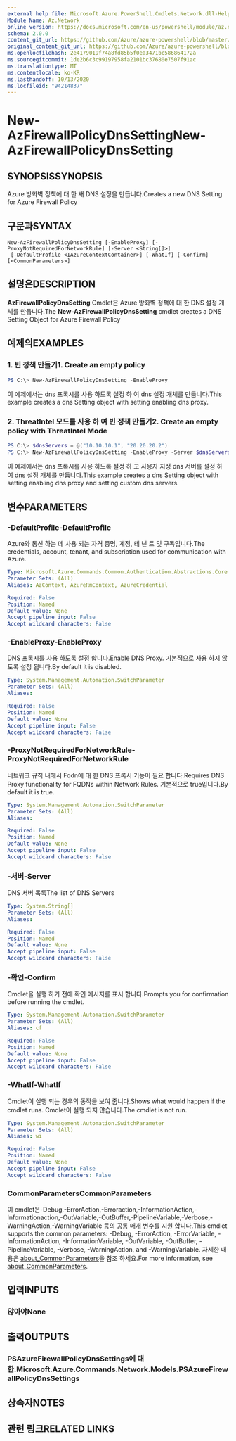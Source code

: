 ```yaml
---
external help file: Microsoft.Azure.PowerShell.Cmdlets.Network.dll-Help.xml
Module Name: Az.Network
online version: https://docs.microsoft.com/en-us/powershell/module/az.network/new-azfirewallpolicydnssetting
schema: 2.0.0
content_git_url: https://github.com/Azure/azure-powershell/blob/master/src/Network/Network/help/New-AzFirewallPolicyDnsSetting.md
original_content_git_url: https://github.com/Azure/azure-powershell/blob/master/src/Network/Network/help/New-AzFirewallPolicyDnsSetting.md
ms.openlocfilehash: 2e4179019f74a8fd85b5f0ea3471bc586864172a
ms.sourcegitcommit: 1de2b6c3c99197958fa2101bc37680e7507f91ac
ms.translationtype: MT
ms.contentlocale: ko-KR
ms.lasthandoff: 10/13/2020
ms.locfileid: "94214837"
---
```

# <span data-ttu-id="ab4ca-101">New-AzFirewallPolicyDnsSetting</span><span class="sxs-lookup"><span data-stu-id="ab4ca-101">New-AzFirewallPolicyDnsSetting</span></span>

## <span data-ttu-id="ab4ca-102">SYNOPSIS</span><span class="sxs-lookup"><span data-stu-id="ab4ca-102">SYNOPSIS</span></span>
<span data-ttu-id="ab4ca-103">Azure 방화벽 정책에 대 한 새 DNS 설정을 만듭니다.</span><span class="sxs-lookup"><span data-stu-id="ab4ca-103">Creates a new DNS Setting for Azure Firewall Policy</span></span>

## <span data-ttu-id="ab4ca-104">구문과</span><span class="sxs-lookup"><span data-stu-id="ab4ca-104">SYNTAX</span></span>

```
New-AzFirewallPolicyDnsSetting [-EnableProxy] [-ProxyNotRequiredForNetworkRule] [-Server <String[]>]
 [-DefaultProfile <IAzureContextContainer>] [-WhatIf] [-Confirm] [<CommonParameters>]
```

## <span data-ttu-id="ab4ca-105">설명은</span><span class="sxs-lookup"><span data-stu-id="ab4ca-105">DESCRIPTION</span></span>
<span data-ttu-id="ab4ca-106">**AzFirewallPolicyDnsSetting** Cmdlet은 Azure 방화벽 정책에 대 한 DNS 설정 개체를 만듭니다.</span><span class="sxs-lookup"><span data-stu-id="ab4ca-106">The **New-AzFirewallPolicyDnsSetting** cmdlet creates a DNS Setting Object for Azure Firewall Policy</span></span>

## <span data-ttu-id="ab4ca-107">예제의</span><span class="sxs-lookup"><span data-stu-id="ab4ca-107">EXAMPLES</span></span>

### <span data-ttu-id="ab4ca-108">1. 빈 정책 만들기</span><span class="sxs-lookup"><span data-stu-id="ab4ca-108">1. Create an empty policy</span></span>
```powershell
PS C:\> New-AzFirewallPolicyDnsSetting -EnableProxy
```

<span data-ttu-id="ab4ca-109">이 예제에서는 dns 프록시를 사용 하도록 설정 하 여 dns 설정 개체를 만듭니다.</span><span class="sxs-lookup"><span data-stu-id="ab4ca-109">This example creates a dns Setting object with setting enabling dns proxy.</span></span>

### <span data-ttu-id="ab4ca-110">2. ThreatIntel 모드를 사용 하 여 빈 정책 만들기</span><span class="sxs-lookup"><span data-stu-id="ab4ca-110">2. Create an empty policy with ThreatIntel Mode</span></span>
```powershell
PS C:\> $dnsServers = @("10.10.10.1", "20.20.20.2")
PS C:\> New-AzFirewallPolicyDnsSetting -EnableProxy -Server $dnsServers
```
<span data-ttu-id="ab4ca-111">이 예제에서는 dns 프록시를 사용 하도록 설정 하 고 사용자 지정 dns 서버를 설정 하 여 dns 설정 개체를 만듭니다.</span><span class="sxs-lookup"><span data-stu-id="ab4ca-111">This example creates a dns Setting object with setting enabling dns proxy and setting custom dns servers.</span></span>

## <span data-ttu-id="ab4ca-112">변수</span><span class="sxs-lookup"><span data-stu-id="ab4ca-112">PARAMETERS</span></span>

### <span data-ttu-id="ab4ca-113">-DefaultProfile</span><span class="sxs-lookup"><span data-stu-id="ab4ca-113">-DefaultProfile</span></span>
<span data-ttu-id="ab4ca-114">Azure와 통신 하는 데 사용 되는 자격 증명, 계정, 테 넌 트 및 구독입니다.</span><span class="sxs-lookup"><span data-stu-id="ab4ca-114">The credentials, account, tenant, and subscription used for communication with Azure.</span></span>

```yaml
Type: Microsoft.Azure.Commands.Common.Authentication.Abstractions.Core.IAzureContextContainer
Parameter Sets: (All)
Aliases: AzContext, AzureRmContext, AzureCredential

Required: False
Position: Named
Default value: None
Accept pipeline input: False
Accept wildcard characters: False
```

### <span data-ttu-id="ab4ca-115">-EnableProxy</span><span class="sxs-lookup"><span data-stu-id="ab4ca-115">-EnableProxy</span></span>
<span data-ttu-id="ab4ca-116">DNS 프록시를 사용 하도록 설정 합니다.</span><span class="sxs-lookup"><span data-stu-id="ab4ca-116">Enable DNS Proxy.</span></span>
<span data-ttu-id="ab4ca-117">기본적으로 사용 하지 않도록 설정 됩니다.</span><span class="sxs-lookup"><span data-stu-id="ab4ca-117">By default it is disabled.</span></span>

```yaml
Type: System.Management.Automation.SwitchParameter
Parameter Sets: (All)
Aliases:

Required: False
Position: Named
Default value: None
Accept pipeline input: False
Accept wildcard characters: False
```

### <span data-ttu-id="ab4ca-118">-ProxyNotRequiredForNetworkRule</span><span class="sxs-lookup"><span data-stu-id="ab4ca-118">-ProxyNotRequiredForNetworkRule</span></span>
<span data-ttu-id="ab4ca-119">네트워크 규칙 내에서 Fqdn에 대 한 DNS 프록시 기능이 필요 합니다.</span><span class="sxs-lookup"><span data-stu-id="ab4ca-119">Requires DNS Proxy functionality for FQDNs within Network Rules.</span></span>
<span data-ttu-id="ab4ca-120">기본적으로 true입니다.</span><span class="sxs-lookup"><span data-stu-id="ab4ca-120">By default it is true.</span></span>

```yaml
Type: System.Management.Automation.SwitchParameter
Parameter Sets: (All)
Aliases:

Required: False
Position: Named
Default value: None
Accept pipeline input: False
Accept wildcard characters: False
```

### <span data-ttu-id="ab4ca-121">-서버</span><span class="sxs-lookup"><span data-stu-id="ab4ca-121">-Server</span></span>
<span data-ttu-id="ab4ca-122">DNS 서버 목록</span><span class="sxs-lookup"><span data-stu-id="ab4ca-122">The list of DNS Servers</span></span>

```yaml
Type: System.String[]
Parameter Sets: (All)
Aliases:

Required: False
Position: Named
Default value: None
Accept pipeline input: False
Accept wildcard characters: False
```

### <span data-ttu-id="ab4ca-123">-확인</span><span class="sxs-lookup"><span data-stu-id="ab4ca-123">-Confirm</span></span>
<span data-ttu-id="ab4ca-124">Cmdlet을 실행 하기 전에 확인 메시지를 표시 합니다.</span><span class="sxs-lookup"><span data-stu-id="ab4ca-124">Prompts you for confirmation before running the cmdlet.</span></span>

```yaml
Type: System.Management.Automation.SwitchParameter
Parameter Sets: (All)
Aliases: cf

Required: False
Position: Named
Default value: None
Accept pipeline input: False
Accept wildcard characters: False
```

### <span data-ttu-id="ab4ca-125">-WhatIf</span><span class="sxs-lookup"><span data-stu-id="ab4ca-125">-WhatIf</span></span>
<span data-ttu-id="ab4ca-126">Cmdlet이 실행 되는 경우의 동작을 보여 줍니다.</span><span class="sxs-lookup"><span data-stu-id="ab4ca-126">Shows what would happen if the cmdlet runs.</span></span>
<span data-ttu-id="ab4ca-127">Cmdlet이 실행 되지 않습니다.</span><span class="sxs-lookup"><span data-stu-id="ab4ca-127">The cmdlet is not run.</span></span>

```yaml
Type: System.Management.Automation.SwitchParameter
Parameter Sets: (All)
Aliases: wi

Required: False
Position: Named
Default value: None
Accept pipeline input: False
Accept wildcard characters: False
```

### <span data-ttu-id="ab4ca-128">CommonParameters</span><span class="sxs-lookup"><span data-stu-id="ab4ca-128">CommonParameters</span></span>
<span data-ttu-id="ab4ca-129">이 cmdlet은-Debug,-ErrorAction,-Erroraction,-InformationAction,-Informationaction,-OutVariable,-OutBuffer,-PipelineVariable,-Verbose,-WarningAction,-WarningVariable 등의 공통 매개 변수를 지원 합니다.</span><span class="sxs-lookup"><span data-stu-id="ab4ca-129">This cmdlet supports the common parameters: -Debug, -ErrorAction, -ErrorVariable, -InformationAction, -InformationVariable, -OutVariable, -OutBuffer, -PipelineVariable, -Verbose, -WarningAction, and -WarningVariable.</span></span> <span data-ttu-id="ab4ca-130">자세한 내용은 [about_CommonParameters](http://go.microsoft.com/fwlink/?LinkID=113216)을 참조 하세요.</span><span class="sxs-lookup"><span data-stu-id="ab4ca-130">For more information, see [about_CommonParameters](http://go.microsoft.com/fwlink/?LinkID=113216).</span></span>

## <span data-ttu-id="ab4ca-131">입력</span><span class="sxs-lookup"><span data-stu-id="ab4ca-131">INPUTS</span></span>

### <span data-ttu-id="ab4ca-132">않아야</span><span class="sxs-lookup"><span data-stu-id="ab4ca-132">None</span></span>

## <span data-ttu-id="ab4ca-133">출력</span><span class="sxs-lookup"><span data-stu-id="ab4ca-133">OUTPUTS</span></span>

### <span data-ttu-id="ab4ca-134">PSAzureFirewallPolicyDnsSettings에 대 한.</span><span class="sxs-lookup"><span data-stu-id="ab4ca-134">Microsoft.Azure.Commands.Network.Models.PSAzureFirewallPolicyDnsSettings</span></span>

## <span data-ttu-id="ab4ca-135">상속자</span><span class="sxs-lookup"><span data-stu-id="ab4ca-135">NOTES</span></span>

## <span data-ttu-id="ab4ca-136">관련 링크</span><span class="sxs-lookup"><span data-stu-id="ab4ca-136">RELATED LINKS</span></span>
